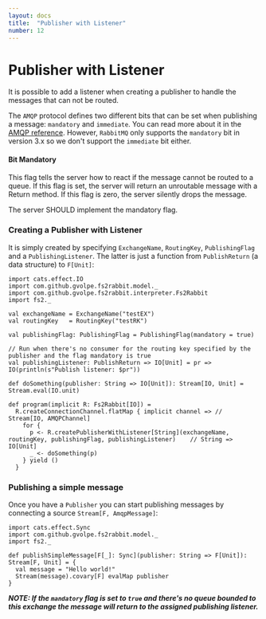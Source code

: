 ```yaml
---
layout: docs
title:  "Publisher with Listener"
number: 12
---
```


# Publisher with Listener

It is possible to add a listener when creating a publisher to handle the messages that can not be routed.

The `AMQP` protocol defines two different bits that can be set when publishing a message: `mandatory` and `immediate`. You can read more about it in the [AMQP reference](https://www.rabbitmq.com/amqp-0-9-1-reference.html). However, `RabbitMQ` only supports the `mandatory` bit in version 3.x so we don't support the `immediate` bit either.

#### Bit Mandatory

This flag tells the server how to react if the message cannot be routed to a queue. If this flag is set, the server will return an unroutable message with a Return method. If this flag is zero, the server silently drops the message.

The server SHOULD implement the mandatory flag.

### Creating a Publisher with Listener

It is simply created by specifying `ExchangeName`, `RoutingKey`, `PublishingFlag` and a `PublishingListener`. The latter is just a function from `PublishReturn` (a data structure) to `F[Unit]`:

```tut:book:silent
import cats.effect.IO
import com.github.gvolpe.fs2rabbit.model._
import com.github.gvolpe.fs2rabbit.interpreter.Fs2Rabbit
import fs2._

val exchangeName = ExchangeName("testEX")
val routingKey   = RoutingKey("testRK")

val publishingFlag: PublishingFlag = PublishingFlag(mandatory = true)

// Run when there's no consumer for the routing key specified by the publisher and the flag mandatory is true
val publishingListener: PublishReturn => IO[Unit] = pr => IO(println(s"Publish listener: $pr"))

def doSomething(publisher: String => IO[Unit]): Stream[IO, Unit] = Stream.eval(IO.unit)

def program(implicit R: Fs2Rabbit[IO]) =
  R.createConnectionChannel.flatMap { implicit channel => // Stream[IO, AMQPChannel]
    for {
      p <- R.createPublisherWithListener[String](exchangeName, routingKey, publishingFlag, publishingListener)	  // String => IO[Unit]
      _ <- doSomething(p)
    } yield ()
  }
```

### Publishing a simple message

Once you have a `Publisher` you can start publishing messages by connecting a source `Stream[F, AmqpMessage]`:

```tut:book:silent
import cats.effect.Sync
import com.github.gvolpe.fs2rabbit.model._
import fs2._

def publishSimpleMessage[F[_]: Sync](publisher: String => F[Unit]): Stream[F, Unit] = {
  val message = "Hello world!"
  Stream(message).covary[F] evalMap publisher
}
```

***NOTE: If the `mandatory` flag is set to `true` and there's no queue bounded to this exchange the message will return to the assigned publishing listener.***
